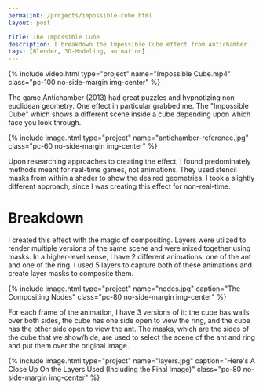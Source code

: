 ```yaml
---
permalink: /projects/impossible-cube.html
layout: post

title: The Impossible Cube
description: I breakdown the Impossible Cube effect from Antichamber.
tags: [Blender, 3D-Modeling, animation]
---
```


{% include video.html type="project" name="Impossible Cube.mp4" class="pc-100 no-side-margin img-center" %}

The game Antichamber (2013) had great puzzles and hypnotizing non-euclidean geometry. One effect in particular grabbed me. The "Impossible Cube" which shows a different scene inside a cube depending upon which face you look through.

{% include image.html type="project" name="antichamber-reference.jpg" class="pc-60 no-side-margin img-center" %}

Upon researching approaches to creating the effect, I found predominately methods meant for real-time games, not animations. They used stencil masks from within a shader to show the desired geometries. I took a slightly different approach, since I was creating this effect for non-real-time.

# Breakdown

I created this effect with the magic of compositing. Layers were utilzed to render multiple versions of the same scene and were mixed together using masks. In a higher-level sense, I have 2 different animations: one of the ant and one of the ring. I used 5 layers to capture both of these animations and create layer masks to composite them.

{% include image.html type="project" name="nodes.jpg" caption="The Compositing Nodes" class="pc-80 no-side-margin img-center" %}

For each frame of the animation, I have 3 versions of it: the cube has walls over both sides, the cube has one side open to view the ring, and the cube has the other side open to view the ant. The masks, which are the sides of the cube that we show/hide, are used to select the scene of the ant and ring and put them over the original image.

{% include image.html type="project" name="layers.jpg" caption="Here's A Close Up On the Layers Used (Including the Final Image)" class="pc-80 no-side-margin img-center" %}